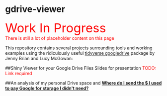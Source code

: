 # gdrive-viewer

<span style="color:red; font-size: 40px;">Work In Progress</span><br>
<span style="color:red;">There is still a lot of placeholder content on this page</span>

This repository contains several projects surrounding tools and working examples using the ridiculously useful [tidyverse googledrive](https://github.com/tidyverse/googledrive) package by Jenny Brian and Lucy McGowan:

##Shiny Viewer for your Google Drive Files
Slides for presentation
<span style="color:red;">TODO: Link required</span>


##An analysis of my personal Drive space
and <b>[Where do I send the $ I used to pay Google for storage I didn't need?](reducing_drive_quota.md)</b> 



